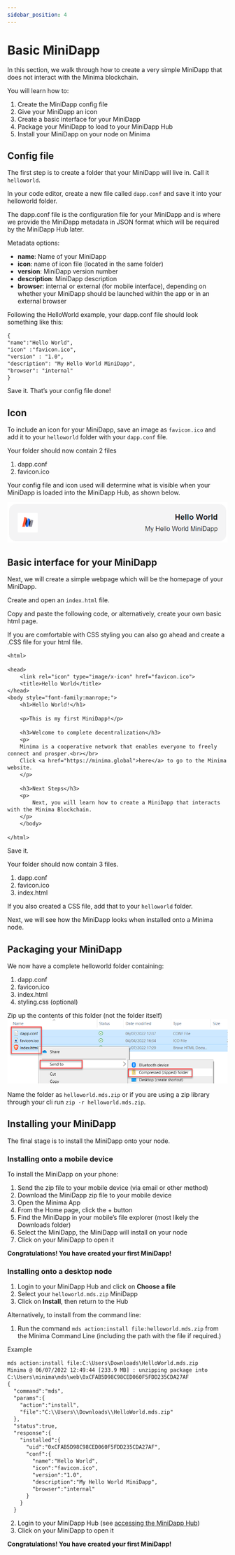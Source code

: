 ```yaml
---
sidebar_position: 4
---
```


# Basic MiniDapp

In this section, we walk through how to create a very simple MiniDapp that does not interact with the Minima blockchain. 

You will learn how to:
1. Create the MiniDapp config file
2. Give your MiniDapp an icon
3. Create a basic interface for your MiniDapp
4. Package your MiniDapp to load to your MiniDapp Hub
5. Install your MiniDapp on your node on Minima

## Config file
The first step is to create a folder that your MiniDapp will live in. Call it `helloworld`.

In your code editor, create a new file called `dapp.conf` and save it into your helloworld folder. 

The dapp.conf file is the configuration file for your MiniDapp and is where we provide the MiniDapp metadata in JSON format which will be required by the MiniDapp Hub later. 

Metadata options:
- **name**: Name of your MiniDapp
- **icon**: name of icon file (located in the same folder)
- **version**: MiniDapp version number
- **description**: MiniDapp description
- **browser**: internal or external (for mobile interface), depending on whether your MiniDapp should be launched within the app or in an external browser

Following the HelloWorld example, your dapp.conf file should look something like this:
```
{
"name":"Hello World",
"icon" :"favicon.ico",
"version" : "1.0",
"description": "My Hello World MiniDapp",
"browser": "internal"
}
```

Save it. That’s your config file done! 

## Icon

To include an icon for your MiniDapp, save an image as `favicon.ico` and add it to your `helloworld` folder with your `dapp.conf` file.

Your folder should now contain 2 files
1. dapp.conf
2. favicon.ico

Your config file and icon used will determine what is visible when your MiniDapp is loaded into the MiniDapp Hub, as shown below.

![Accessing the MiniDapp Hub](/img/build/helloworld.png)

## Basic interface for your MiniDapp

Next, we will create a simple webpage which will be the homepage of your MiniDapp. 
 
Create and open an `index.html` file.

Copy and paste the following code, or alternatively, create your own basic html page. 

If you are comfortable with CSS styling you can also go ahead and create a .CSS file for your html file.
```
<html>

<head>
	<link rel="icon" type="image/x-icon" href="favicon.ico">
	<title>Hello World</title>
</head>
<body style="font-family:manrope;">
	<h1>Hello World!</h1>

	<p>This is my first MiniDapp!</p>

	<h3>Welcome to complete decentralization</h3>
	<p>		
	Minima is a cooperative network that enables everyone to freely connect and prosper.<br></br>
	Click <a href="https://minima.global">here</a> to go to the Minima website.
	</p>

	<h3>Next Steps</h3>
	<p>
		Next, you will learn how to create a MiniDapp that interacts with the Minima Blockchain.
	</p>
	</body>

</html>
```

Save it. 


Your folder should now contain 3 files. 
1. dapp.conf
2. favicon.ico
3. index.html

If you also created a CSS file, add that to your `helloworld` folder. 

Next, we will see how the MiniDapp looks when installed onto a Minima node.

## Packaging your MiniDapp

We now have a complete helloworld folder containing: 
1. dapp.conf
2. favicon.ico
3. index.html
4. styling.css (optional)

Zip up the contents of this folder (not the folder itself) 
![Accessing the MiniDapp Hub](/img/build/zipup.png)

Name the folder as `helloworld.mds.zip` or if you are using a zip library through your cli run `zip -r helloworld.mds.zip`.   

## Installing your MiniDapp

The final stage is to install the MiniDapp onto your node.

### Installing onto a mobile device

To install the MiniDapp on your phone:
1. Send the zip file to your mobile device (via email or other method)
2. Download the MiniDapp zip file to your mobile device
3. Open the Minima App
4. From the Home page, click the + button
5. Find the MiniDapp in your mobile’s file explorer (most likely the Downloads folder) 
6. Select the MiniDapp, the MiniDapp will install on your node
7. Click on your MiniDapp to open it

**Congratulations! You have created your first MiniDapp!**

### Installing onto a desktop node


1. Login to your MiniDapp Hub and click on **Choose a file**
2. Select your `helloworld.mds.zip` MiniDapp
3. Click on **Install**, then return to the Hub

Alternatively, to install from the command line:

1. Run the command `mds action:install file:helloworld.mds.zip` from the Minima Command Line (including the path with the file if required.)

Example
```
mds action:install file:C:\Users\Downloads\HelloWorld.mds.zip
Minima @ 06/07/2022 12:49:44 [233.9 MB] : unzipping package into C:\Users\minima\mds\web\0xCFAB5D98C98CED060F5FDD235CDA27AF
{
  "command":"mds",
  "params":{
    "action":"install",
    "file":"C:\\Users\\Downloads\\HelloWorld.mds.zip"
  },
  "status":true,
  "response":{
    "installed":{
      "uid":"0xCFAB5D98C98CED060F5FDD235CDA27AF",
      "conf":{
        "name":"Hello World",
        "icon":"favicon.ico",
        "version":"1.0",
        "description":"My Hello World MiniDapp",
        "browser":"internal"
      }
    }
  }
```
2. Login to your MiniDapp Hub (see [accessing the MiniDapp Hub](/docs/buildonminima/dapptutorial/accesshub))
3. Click on your MiniDapp to open it

**Congratulations! You have created your first MiniDapp!**
